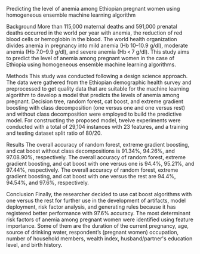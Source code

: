 Predicting the level of anemia among Ethiopian pregnant women using homogeneous ensemble machine learning algorithm

Background
More than 115,000 maternal deaths and 591,000 prenatal deaths occurred in the world per year with anemia, the reduction of red blood cells or hemoglobin in the blood. The world health organization divides anemia in pregnancy into mild anemia (Hb 10–10.9 g/dl), moderate anemia (Hb 7.0–9.9 g/dl), and severe anemia (Hb < 7 g/dl). This study aims to predict the level of anemia among pregnant women in the case of Ethiopia using homogeneous ensemble machine learning algorithms.

Methods
This study was conducted following a design science approach. The data were gathered from the Ethiopian demographic health survey and preprocessed to get quality data that are suitable for the machine learning algorithm to develop a model that predicts the levels of anemia among pregnant. Decision tree, random forest, cat boost, and extreme gradient boosting with class decomposition (one versus one and one versus rest) and without class decomposition were employed to build the predictive model. For constructing the proposed model, twelve experiments were conducted with a total of 29,104 instances with 23 features, and a training and testing dataset split ratio of 80/20.

Results
The overall accuracy of random forest, extreme gradient boosting, and cat boost without class decompositions is 91.34%, 94.26%, and 97.08.90%, respectively. The overall accuracy of random forest, extreme gradient boosting, and cat boost with one versus one is 94.4%, 95.21%, and 97.44%, respectively. The overall accuracy of random forest, extreme gradient boosting, and cat boost with one versus the rest are 94.4%, 94.54%, and 97.6%, respectively.

Conclusion
Finally, the researcher decided to use cat boost algorithms with one versus the rest for further use in the development of artifacts, model deployment, risk factor analysis, and generating rules because it has registered better performance with 97.6% accuracy. The most determinant risk factors of anemia among pregnant women were identified using feature importance. Some of them are the duration of the current pregnancy, age, source of drinking water, respondent’s (pregnant women) occupation, number of household members, wealth index, husband/partner's education level, and birth history.
